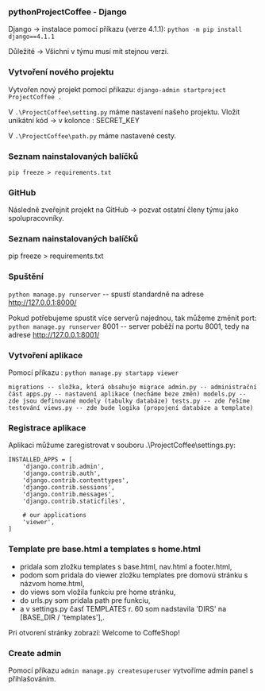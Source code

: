 ### pythonProjectCoffee - Django
Django -> instalace pomocí příkazu (verze 4.1.1):
`python -m pip install django==4.1.1`

Důležité -> Všichni v týmu musí mít stejnou verzi.
### Vytvoření nového projektu

Vytvořen nový projekt pomocí příkazu:
`django-admin startproject ProjectCoffee .`

V `.\ProjectCoffee\setting.py` máme nastavení našeho projektu. Vložit unikátní kód -> v kolonce : SECRET_KEY

V `.\ProjectCoffee\path.py` máme nastavené cesty.

### Seznam nainstalovaných balíčků
`pip freeze > requirements.txt`

### GitHub
Následně zveřejnit projekt na GitHub -> pozvat ostatní členy týmu jako spolupracovníky.

### Seznam nainstalovaných balíčků
pip freeze > requirements.txt

### Spuštění
`python manage.py runserver`
-- spustí standardně na adrese http://127.0.0.1:8000/

Pokud potřebujeme spustit více serverů najednou, tak můžeme změnit port: `python manage.py runserver` 8001 -- server poběží na portu 8001, tedy na adrese http://127.0.0.1:8001/

### Vytvoření aplikace

Pomocí příkazu : `python manage.py startapp viewer`


`
migrations -- složka, která obsahuje migrace
admin.py -- administrační část
apps.py -- nastavení aplikace (necháme beze změn)
models.py -- zde jsou definované modely (tabulky databáze)
tests.py -- zde řešíme testování
views.py -- zde bude logika (propojení databáze a template)
`

### Registrace aplikace
Aplikaci můžume zaregistrovat v souboru .\ProjectCoffee\settings.py:
```
INSTALLED_APPS = [
    'django.contrib.admin',
    'django.contrib.auth',
    'django.contrib.contenttypes',
    'django.contrib.sessions',
    'django.contrib.messages',
    'django.contrib.staticfiles',
    
    # our applications
    'viewer',
]
```

### Template pre base.html a templates s home.html
- pridala som zložku templates s base.html, nav.html a footer.html,
- podom som pridala do viewer zložku templates pre domovú stránku s názvom home.html,
- do views som vložila funkciu pre home stránku, 
- do urls.py som pridala path pre funkciu,
- a v settings.py časť TEMPLATES r. 60 som nadstavila 'DIRS' na [BASE_DIR / 'templates'],.

Pri otvorení stránky zobrazí: Welcome to CoffeShop!

### Create admin 
Pomocí příkazu `admin manage.py createsuperuser` vytvoříme admin panel s přihlašováním.




